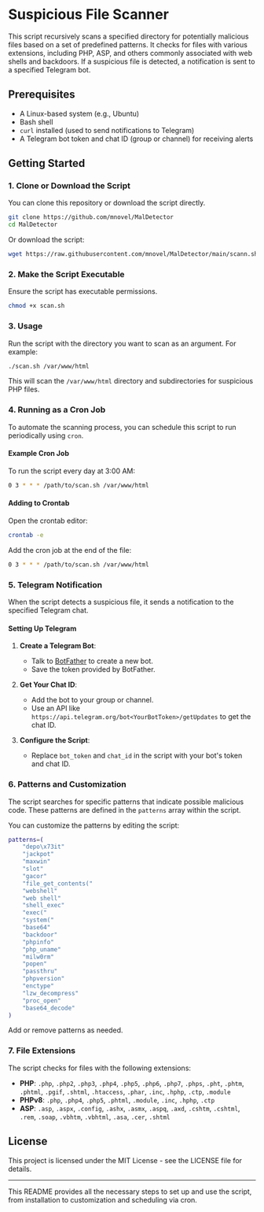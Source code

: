 # Suspicious File Scanner

This script recursively scans a specified directory for potentially malicious files based on a set of predefined patterns. It checks for files with various extensions, including PHP, ASP, and others commonly associated with web shells and backdoors. If a suspicious file is detected, a notification is sent to a specified Telegram bot.

## Prerequisites

- A Linux-based system (e.g., Ubuntu)
- Bash shell
- `curl` installed (used to send notifications to Telegram)
- A Telegram bot token and chat ID (group or channel) for receiving alerts

## Getting Started

### 1. Clone or Download the Script

You can clone this repository or download the script directly.

```bash
git clone https://github.com/mnovel/MalDetector
cd MalDetector
```

Or download the script:

```bash
wget https://raw.githubusercontent.com/mnovel/MalDetector/main/scann.sh
```

### 2. Make the Script Executable

Ensure the script has executable permissions.

```bash
chmod +x scan.sh
```

### 3. Usage

Run the script with the directory you want to scan as an argument. For example:

```bash
./scan.sh /var/www/html
```

This will scan the `/var/www/html` directory and subdirectories for suspicious PHP files.

### 4. Running as a Cron Job

To automate the scanning process, you can schedule this script to run periodically using `cron`.

#### Example Cron Job

To run the script every day at 3:00 AM:

```bash
0 3 * * * /path/to/scan.sh /var/www/html
```

#### Adding to Crontab

Open the crontab editor:

```bash
crontab -e
```

Add the cron job at the end of the file:

```bash
0 3 * * * /path/to/scan.sh /var/www/html
```

### 5. Telegram Notification

When the script detects a suspicious file, it sends a notification to the specified Telegram chat.

#### Setting Up Telegram

1. **Create a Telegram Bot**:
   - Talk to [BotFather](https://t.me/BotFather) to create a new bot.
   - Save the token provided by BotFather.

2. **Get Your Chat ID**:
   - Add the bot to your group or channel.
   - Use an API like `https://api.telegram.org/bot<YourBotToken>/getUpdates` to get the chat ID.

3. **Configure the Script**:
   - Replace `bot_token` and `chat_id` in the script with your bot's token and chat ID.

### 6. Patterns and Customization

The script searches for specific patterns that indicate possible malicious code. These patterns are defined in the `patterns` array within the script.

You can customize the patterns by editing the script:

```bash
patterns=(
    "depo\x73it"
    "jackpot"
    "maxwin"
    "slot"
    "gacor"
    "file_get_contents("
    "webshell"
    "web shell"
    "shell_exec"
    "exec("
    "system("
    "base64"
    "backdoor"
    "phpinfo"
    "php_uname"
    "milw0rm"
    "popen"
    "passthru"
    "phpversion"
    "enctype"
    "lzw_decompress"
    "proc_open"
    "base64_decode"
)
```

Add or remove patterns as needed.

### 7. File Extensions

The script checks for files with the following extensions:

- **PHP**: `.php`, `.php2`, `.php3`, `.php4`, `.php5`, `.php6`, `.php7`, `.phps`, `.pht`, `.phtm`, `.phtml`, `.pgif`, `.shtml`, `.htaccess`, `.phar`, `.inc`, `.hphp`, `.ctp`, `.module`
- **PHPv8**: `.php`, `.php4`, `.php5`, `.phtml`, `.module`, `.inc`, `.hphp`, `.ctp`
- **ASP**: `.asp`, `.aspx`, `.config`, `.ashx`, `.asmx`, `.aspq`, `.axd`, `.cshtm`, `.cshtml`, `.rem`, `.soap`, `.vbhtm`, `.vbhtml`, `.asa`, `.cer`, `.shtml`

## License

This project is licensed under the MIT License - see the LICENSE file for details.

---

This README provides all the necessary steps to set up and use the script, from installation to customization and scheduling via cron.
